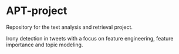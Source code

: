 # APT-project

Repository for the text analysis and retrieval project.

Irony detection in tweets with a focus on feature engineering, feature importance and topic modeling.
